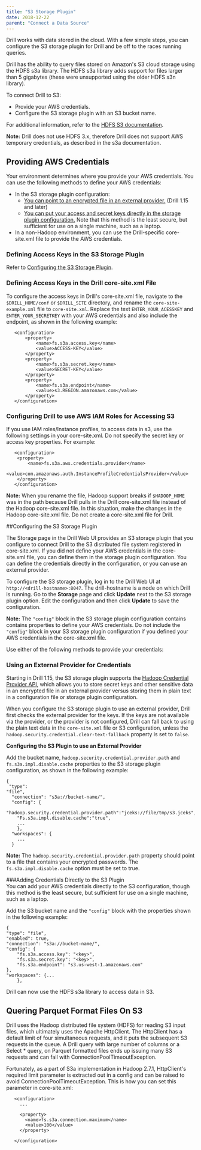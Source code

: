 ```yaml
---
title: "S3 Storage Plugin"
date: 2018-12-22
parent: "Connect a Data Source"
---
```

Drill works with data stored in the cloud. With a few simple steps, you can configure the S3 storage plugin for Drill and be off to the races running queries. 

Drill has the ability to query files stored on Amazon's S3 cloud storage using the HDFS s3a library. The HDFS s3a library adds support for files larger than 5 gigabytes (these were unsupported using the older HDFS s3n library).

To connect Drill to S3:  

- Provide your AWS credentials.   
- Configure the S3 storage plugin with an S3 bucket name.  

For additional information, refer to the [HDFS S3 documentation](https://hadoop.apache.org/docs/stable/hadoop-aws/tools/hadoop-aws/index.html).   

**Note:** Drill does not use HDFS 3.x, therefore Drill does not support AWS temporary credentials, as described in the s3a documentation.


## Providing AWS Credentials  

Your environment determines where you provide your AWS credentials. You can use the following methods to define your AWS credentials:  

- In the S3 storage plugin configuration:
	- [You can point to an encrypted file in an external provider.]({{site.baseurl}}/docs/s3-storage-plugin/#using-an-external-provider-for-credentials) (Drill 1.15 and later) 
	- [You can put your access and secret keys directly in the storage plugin configuration.]({{site.baseurl}}/docs/s3-storage-plugin/#adding-credentials-directly-to-the-s3-plugin) Note that this method is the least secure, but sufficient for use on a single machine, such as a laptop.
- In a non-Hadoop environment, you can use the Drill-specific core-site.xml file to provide the AWS credentials.    

### Defining Access Keys in the S3 Storage Plugin  

Refer to [Configuring the S3 Storage Plugin]({{site.baseurl}}/docs/s3-storage-plugin/#configuring-the-s3-storage-plugin). 

### Defining Access Keys in the Drill core-site.xml File

To configure the access keys in Drill's core-site.xml file, navigate to the `$DRILL_HOME/conf` or `$DRILL_SITE` directory, and rename the `core-site-example.xml` file to `core-site.xml`. Replace the text `ENTER_YOUR_ACESSKEY` and `ENTER_YOUR_SECRETKEY` with your AWS credentials and also include the endpoint, as shown in the following example:   

       <configuration>
           <property>
               <name>fs.s3a.access.key</name>
               <value>ACCESS-KEY</value>
           </property>
           <property>
               <name>fs.s3a.secret.key</name>
               <value>SECRET-KEY</value>
           </property>
           <property>
               <name>fs.s3a.endpoint</name>
               <value>s3.REGION.amazonaws.com</value>
           </property>
       </configuration>  

### Configuring Drill to use AWS IAM Roles for Accessing S3

If you use IAM roles/Instance profiles, to access data in s3, use the following settings in your core-site.xml. Do not specify the secret key or access key properties. For example:

       <configuration>
		<property>
		    <name>fs.s3a.aws.credentials.provider</name>
		    <value>com.amazonaws.auth.InstanceProfileCredentialsProvider</value>
		</property>
       </configuration>            

**Note:** When you rename the file, Hadoop support breaks if `$HADOOP_HOME` was in the path because Drill pulls in the Drill core-site.xml file instead of the Hadoop core-site.xml file. In this situation, make the changes in the Hadoop core-site.xml file. Do not create a core-site.xml file for Drill.  

##Configuring the S3 Storage Plugin

The Storage page in the Drill Web UI provides an S3 storage plugin that you configure to connect Drill to the S3 distributed file system registered in core-site.xml. If you did not define your AWS credentials in the core-site.xml file, you can define them in the storage plugin configuration. You can define the credentials directly in the configuration, or you can use an external provider. 

To configure the S3 storage plugin, log in to the Drill Web UI at `http://<drill-hostname>:8047`. The drill-hostname is a node on which Drill is running. Go to the **Storage** page and click **Update** next to the S3 storage plugin option. Edit the configuration and then click **Update** to save the configuration.  

**Note:** The `"config"` block in the S3 storage plugin configuration contains contains properties to define your AWS credentials. Do not include the `"config"` block in your S3 storage plugin configuration if you defined your AWS credentials in the core-site.xml file. 

Use either of the following methods to provide your credentials:

### Using an External Provider for Credentials
Starting in Drill 1.15, the S3 storage plugin supports the [Hadoop Credential Provider API](https://hadoop.apache.org/docs/stable/hadoop-project-dist/hadoop-common/CredentialProviderAPI.html]), which allows you to store secret keys and other sensitive data in an encrypted file in an external provider versus storing them in plain text in a configuration file or storage plugin configuration.

When you configure the S3 storage plugin to use an external provider, Drill first checks the external provider for the keys. If the keys are not available via the provider, or the provider is not configured, Drill can fall back to using the plain text data in the `core-site.xml` file or S3 configuration, unless the `hadoop.security.credential.clear-text-fallback` property is set to `false`.  

**Configuring the S3 Plugin to use an External Provider**  

Add the bucket name, `hadoop.security.credential.provider.path` and `fs.s3a.impl.disable.cache` properties to the S3 storage plugin configuration, as shown in the following example:
 
	{
	 "type":
	"file",
	  "connection": "s3a://bucket-name/",
	  "config": {
	  	"hadoop.security.credential.provider.path":"jceks://file/tmp/s3.jceks",
	  	"Fs.s3a.impl.disable.cache":"true",
	  	...
	  	},
	  "workspaces": {
	    ...
	  }

 
**Note:** The `hadoop.security.credential.provider.path` property should point to a file that contains your encrypted passwords. The `fs.s3a.impl.disable.cache` option must be set to true.

###Adding Credentials Directly to the S3 Plugin  
You can add your AWS credentials directly to the S3 configuration, though this method is the least secure, but sufficient for use on a single machine, such as a laptop. 

Add the S3 bucket name and the `"config"` block with the properties shown in the following example: 

    {
	"type": "file",
	"enabled": true,
	"connection": "s3a://bucket-name/",
	"config": {
		"fs.s3a.access.key": "<key>",
		"fs.s3a.secret.key": "<key>",
		"fs.s3a.endpoint": "s3.us-west-1.amazonaws.com"
	},
	"workspaces": {...
		},
	
         
Drill can now use the HDFS s3a library to access data in S3.


## Quering Parquet Format Files On S3 

Drill uses the Hadoop distributed file system (HDFS) for reading S3 input files, which ultimately uses the Apache HttpClient. The HttpClient has a default limit of four simultaneous requests, and it puts the subsequent S3 requests in the queue. A Drill query with large number of columns or a Select * query, on Parquet formatted files ends up issuing many S3 requests and can fail with ConnectionPoolTimeoutException.   

Fortunately, as a part of S3a implementation in Hadoop 2.7.1, HttpClient's required limit parameter is extracted out in a config and can be raised to avoid ConnectionPoolTimeoutException. This is how you can set this parameter in core-site.xml:


       <configuration>
         ...
         
         <property>
           <name>fs.s3a.connection.maximum</name>
           <value>100</value>
         </property>
       
       </configuration>


